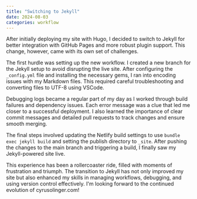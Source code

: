 ```yaml
---
title: "Switching to Jekyll"
date: 2024-08-03
categories: workflow
---
```


After initially deploying my site with Hugo, I decided to switch to Jekyll for better integration with GitHub Pages and more robust plugin support. This change, however, came with its own set of challenges.

The first hurdle was setting up the new workflow. I created a new branch for the Jekyll setup to avoid disrupting the live site. After configuring the `_config.yml` file and installing the necessary gems, I ran into encoding issues with my Markdown files. This required careful troubleshooting and converting files to UTF-8 using VSCode.

Debugging logs became a regular part of my day as I worked through build failures and dependency issues. Each error message was a clue that led me closer to a successful deployment. I also learned the importance of clear commit messages and detailed pull requests to track changes and ensure smooth merging.

The final steps involved updating the Netlify build settings to use `bundle exec jekyll build` and setting the publish directory to `_site`. After pushing the changes to the main branch and triggering a build, I finally saw my Jekyll-powered site live.

This experience has been a rollercoaster ride, filled with moments of frustration and triumph. The transition to Jekyll has not only improved my site but also enhanced my skills in managing workflows, debugging, and using version control effectively. I'm looking forward to the continued evolution of cyrusolinger.com!